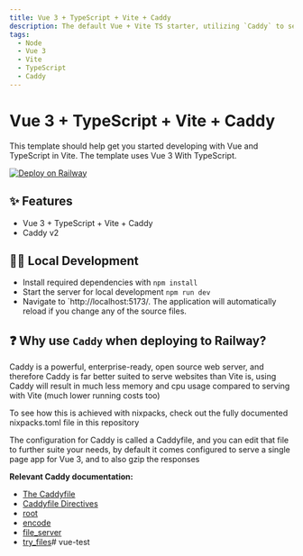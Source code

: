 ```yaml
---
title: Vue 3 + TypeScript + Vite + Caddy
description: The default Vue + Vite TS starter, utilizing `Caddy` to serve the built single page app
tags:
  - Node
  - Vue 3
  - Vite
  - TypeScript
  - Caddy
---
```


# Vue 3 + TypeScript + Vite + Caddy

This template should help get you started developing with Vue and TypeScript in Vite. The template uses Vue 3 With TypeScript.

[![Deploy on Railway](https://railway.app/button.svg)](https://railway.app/template/Qh0OAU?referralCode=ySCnWl)

## ✨ Features

- Vue 3 + TypeScript + Vite + Caddy
- Caddy v2

## 💁‍♀️ Local Development

- Install required dependencies with `npm install`
- Start the server for local development `npm run dev`
- Navigate to `http://localhost:5173/. The application will automatically reload if you change any of the source files.

## ❓ Why use `Caddy` when deploying to Railway?

Caddy is a powerful, enterprise-ready, open source web server, and therefore Caddy is far better suited to serve websites than Vite is, using Caddy will result in much less memory and cpu usage compared to serving with Vite (much lower running costs too)

To see how this is achieved with nixpacks, check out the fully documented nixpacks.toml file in this repository

The configuration for Caddy is called a Caddyfile, and you can edit that file to further suite your needs, by default it comes configured to serve a single page app for Vue 3, and to also gzip the responses

**Relevant Caddy documentation:**

- [The Caddyfile](https://caddyserver.com/docs/caddyfile)
- [Caddyfile Directives](https://caddyserver.com/docs/caddyfile/directives)
- [root](https://caddyserver.com/docs/caddyfile/directives/root)
- [encode](https://caddyserver.com/docs/caddyfile/directives/encode)
- [file_server](https://caddyserver.com/docs/caddyfile/directives/file_server)
- [try_files](https://caddyserver.com/docs/caddyfile/directives/try_files)# vue-test
